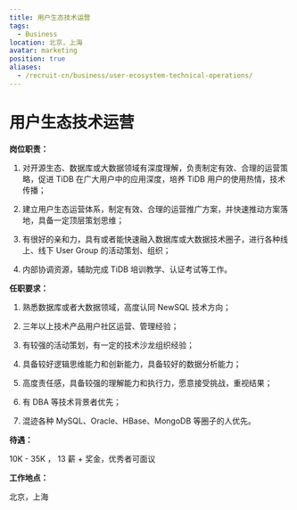 ```yaml
---
title: 用户生态技术运营
tags:
  - Business
location: 北京，上海
avatar: marketing
position: true
aliases:
  - /recruit-cn/business/user-ecosystem-technical-operations/
---
```


# 用户生态技术运营

**岗位职责：**

1. 对开源生态、数据库或大数据领域有深度理解，负责制定有效、合理的运营策略，促进 TiDB 在广大用户中的应用深度，培养 TiDB 用户的使用热情，技术传播；

2. 建立用户生态运营体系，制定有效、合理的运营推广方案，并快速推动方案落地，具备一定顶层策划思维；

3. 有很好的亲和力，具有或者能快速融入数据库或大数据技术圈子，进行各种线上、线下 User Group 的活动策划、组织；

4. 内部协调资源，辅助完成 TiDB 培训教学、认证考试等工作。

**任职要求：**

1. 熟悉数据库或者大数据领域，高度认同 NewSQL 技术方向；

2. 三年以上技术产品用户社区运营、管理经验；

3. 有较强的活动策划，有一定的技术沙龙组织经验；

4. 具备较好逻辑思维能力和创新能力，具备较好的数据分析能力；

5. 高度责任感，具备较强的理解能力和执行力，愿意接受挑战，重视结果；

6. 有 DBA 等技术背景者优先；

7. 混迹各种 MySQL、Oracle、HBase、MongoDB 等圈子的人优先。

**待遇：**

10K - 35K ， 13 薪 + 奖金，优秀者可面议

**工作地点：**

北京，上海
